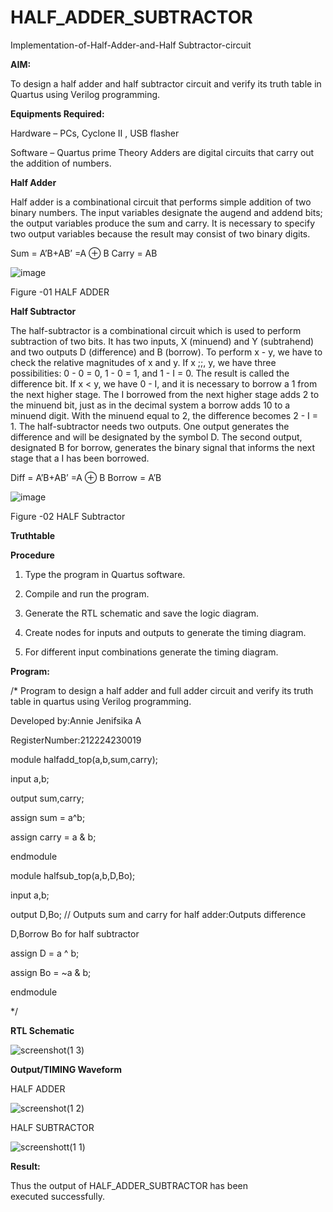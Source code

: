 # HALF_ADDER_SUBTRACTOR

Implementation-of-Half-Adder-and-Half Subtractor-circuit

**AIM:**

To design a half adder and half subtractor circuit and verify its truth table in Quartus using Verilog programming.

**Equipments Required:**

Hardware – PCs, Cyclone II , USB flasher 

Software – Quartus prime Theory Adders are digital circuits that carry out the addition of numbers.

**Half Adder**

Half adder is a combinational circuit that performs simple addition of two binary numbers. The input variables designate the augend and addend bits; the output variables produce the sum and carry. It is necessary to specify two output variables because the result may consist of two binary digits.

Sum = A’B+AB’ =A ⊕ B Carry = AB

![image](https://github.com/naavaneetha/HALF_ADDER_SUBTRACTOR/assets/154305477/bd4a0b2c-cdbc-4184-ab08-81578f121e1f)

Figure -01 HALF ADDER

**Half Subtractor**

The half-subtractor is a combinational circuit which is used to perform subtraction of two bits. It has two inputs, X (minuend) and Y (subtrahend) and two outputs D (difference) and B (borrow). To perform x - y, we have to check the relative magnitudes of x and y. If x ;;, y, we have three possibilities: 0 - 0 = 0, 1 - 0 = 1, and 1 - I = 0. The result is called the difference bit. If x < y, we have 0 - I, and it is necessary to borrow a 1 from the next higher stage. The I borrowed from the next higher stage adds 2 to the minuend bit, just as in the decimal system a borrow adds 10 to a minuend digit. With the minuend equal to 2, the difference becomes 2 - I = 1. The half-subtractor needs two outputs. One output generates the difference and will be designated by the symbol D. The second output, designated B for borrow, generates the binary signal that informs the next stage that a I has been borrowed. 

Diff = A’B+AB’ =A ⊕ B
Borrow = A’B

 ![image](https://github.com/naavaneetha/HALF_ADDER_SUBTRACTOR/assets/154305477/d76b099c-513f-4e7c-843a-e2fd028a531a)

Figure -02 HALF Subtractor

**Truthtable**

**Procedure**

1.	Type the program in Quartus software.

2.	Compile and run the program.

3.	Generate the RTL schematic and save the logic diagram.

4.	Create nodes for inputs and outputs to generate the timing diagram.

5.	For different input combinations generate the timing diagram.


**Program:**

/* Program to design a half adder and full adder circuit and verify its truth table in quartus using Verilog programming.

Developed by:Annie Jenifsika A

RegisterNumber:212224230019

module halfadd_top(a,b,sum,carry);

input a,b;

output sum,carry;

assign sum = a^b;

assign carry = a & b;

endmodule

module halfsub_top(a,b,D,Bo);

input a,b;

output D,Bo; // Outputs sum and carry for half adder:Outputs difference

D,Borrow Bo for half subtractor

assign D = a ^ b;

assign Bo = ~a & b;

endmodule


*/

**RTL Schematic**

![screenshot(1 3)](https://github.com/user-attachments/assets/2ffad3f9-c15f-4e30-a2ff-54a884063758)


**Output/TIMING Waveform**

HALF ADDER

![screenshot(1 2)](https://github.com/user-attachments/assets/f7a3a896-8d1e-46ea-97da-3ca39af063ae)

HALF SUBTRACTOR

![screenshott(1 1)](https://github.com/user-attachments/assets/b9f897ee-f787-4fed-99ef-d3759e02d907)



**Result:**

Thus the output of HALF_ADDER_SUBTRACTOR has been executed successfully.
